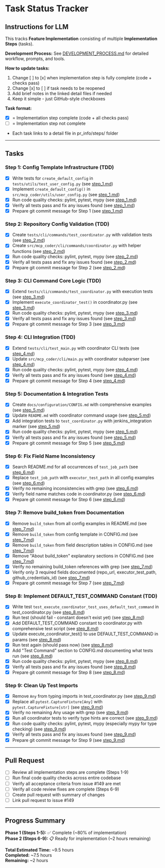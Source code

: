 # Task Status Tracker

## Instructions for LLM

This tracks **Feature Implementation** consisting of multiple **Implementation Steps** (tasks).

**Development Process:** See [DEVELOPMENT_PROCESS.md](./DEVELOPMENT_PROCESS.md) for detailed workflow, prompts, and tools.

**How to update tasks:**

1. Change [ ] to [x] when implementation step is fully complete (code + checks pass)
2. Change [x] to [ ] if task needs to be reopened
3. Add brief notes in the linked detail files if needed
4. Keep it simple - just GitHub-style checkboxes

**Task format:**

- [x] = Implementation step complete (code + all checks pass)
- [ ] = Implementation step not complete
- Each task links to a detail file in pr_info/steps/ folder

---

## Tasks

### Step 1: Config Template Infrastructure (TDD)

- [x] Write tests for `create_default_config` in `tests/utils/test_user_config.py` (see [step_1.md](steps/step_1.md))
- [x] Implement `create_default_config()` in `src/mcp_coder/utils/user_config.py` (see [step_1.md](steps/step_1.md))
- [x] Run code quality checks: pylint, pytest, mypy (see [step_1.md](steps/step_1.md))
- [x] Verify all tests pass and fix any issues found (see [step_1.md](steps/step_1.md))
- [x] Prepare git commit message for Step 1 (see [step_1.md](steps/step_1.md))

### Step 2: Repository Config Validation (TDD)

- [x] Create `tests/cli/commands/test_coordinator.py` with validation tests (see [step_2.md](steps/step_2.md))
- [x] Create `src/mcp_coder/cli/commands/coordinator.py` with helper functions (see [step_2.md](steps/step_2.md))
- [x] Run code quality checks: pylint, pytest, mypy (see [step_2.md](steps/step_2.md))
- [x] Verify all tests pass and fix any issues found (see [step_2.md](steps/step_2.md))
- [x] Prepare git commit message for Step 2 (see [step_2.md](steps/step_2.md))

### Step 3: CLI Command Core Logic (TDD)

- [x] Extend `tests/cli/commands/test_coordinator.py` with execution tests (see [step_3.md](steps/step_3.md))
- [x] Implement `execute_coordinator_test()` in coordinator.py (see [step_3.md](steps/step_3.md))
- [x] Run code quality checks: pylint, pytest, mypy (see [step_3.md](steps/step_3.md))
- [x] Verify all tests pass and fix any issues found (see [step_3.md](steps/step_3.md))
- [x] Prepare git commit message for Step 3 (see [step_3.md](steps/step_3.md))

### Step 4: CLI Integration (TDD)

- [x] Extend `tests/cli/test_main.py` with coordinator CLI tests (see [step_4.md](steps/step_4.md))
- [x] Update `src/mcp_coder/cli/main.py` with coordinator subparser (see [step_4.md](steps/step_4.md))
- [x] Run code quality checks: pylint, pytest, mypy (see [step_4.md](steps/step_4.md))
- [x] Verify all tests pass and fix any issues found (see [step_4.md](steps/step_4.md))
- [x] Prepare git commit message for Step 4 (see [step_4.md](steps/step_4.md))

### Step 5: Documentation & Integration Tests

- [x] Create `docs/configuration/CONFIG.md` with comprehensive examples (see [step_5.md](steps/step_5.md))
- [x] Update `README.md` with coordinator command usage (see [step_5.md](steps/step_5.md))
- [x] Add integration tests to `test_coordinator.py` with jenkins_integration marker (see [step_5.md](steps/step_5.md))
- [x] Run code quality checks: pylint, pytest, mypy (see [step_5.md](steps/step_5.md))
- [x] Verify all tests pass and fix any issues found (see [step_5.md](steps/step_5.md))
- [x] Prepare git commit message for Step 5 (see [step_5.md](steps/step_5.md))

### Step 6: Fix Field Name Inconsistency

- [x] Search README.md for all occurrences of `test_job_path` (see [step_6.md](steps/step_6.md))
- [x] Replace `test_job_path` with `executor_test_path` in all config examples (see [step_6.md](steps/step_6.md))
- [x] Verify no remaining inconsistencies with grep (see [step_6.md](steps/step_6.md))
- [x] Verify field name matches code in coordinator.py (see [step_6.md](steps/step_6.md))
- [x] Prepare git commit message for Step 6 (see [step_6.md](steps/step_6.md))

### Step 7: Remove build_token from Documentation

- [x] Remove `build_token` from all config examples in README.md (see [step_7.md](steps/step_7.md))
- [x] Remove `build_token` from config template in CONFIG.md (see [step_7.md](steps/step_7.md))
- [x] Remove `build_token` from field description tables in CONFIG.md (see [step_7.md](steps/step_7.md))
- [x] Remove "About build_token" explanatory sections in CONFIG.md (see [step_7.md](steps/step_7.md))
- [x] Verify no remaining build_token references with grep (see [step_7.md](steps/step_7.md))
- [x] Verify only 3 required fields documented (repo_url, executor_test_path, github_credentials_id) (see [step_7.md](steps/step_7.md))
- [x] Prepare git commit message for Step 7 (see [step_7.md](steps/step_7.md))

### Step 8: Implement DEFAULT_TEST_COMMAND Constant (TDD)

- [x] Write test `test_execute_coordinator_test_uses_default_test_command` in test_coordinator.py (see [step_8.md](steps/step_8.md))
- [x] Run test (should fail - constant doesn't exist yet) (see [step_8.md](steps/step_8.md))
- [x] Add DEFAULT_TEST_COMMAND constant to coordinator.py with comprehensive test script (see [step_8.md](steps/step_8.md))
- [x] Update execute_coordinator_test() to use DEFAULT_TEST_COMMAND in params (see [step_8.md](steps/step_8.md))
- [x] Run test again (should pass now) (see [step_8.md](steps/step_8.md))
- [x] Add "Test Command" section to CONFIG.md documenting what tests run (see [step_8.md](steps/step_8.md))
- [x] Run code quality checks: pylint, pytest, mypy (see [step_8.md](steps/step_8.md))
- [x] Verify all tests pass and fix any issues found (see [step_8.md](steps/step_8.md))
- [x] Prepare git commit message for Step 8 (see [step_8.md](steps/step_8.md))

### Step 9: Clean Up Test Imports

- [x] Remove `Any` from typing imports in test_coordinator.py (see [step_9.md](steps/step_9.md))
- [x] Replace all `pytest.CaptureFixture[Any]` with `pytest.CaptureFixture[str]` (see [step_9.md](steps/step_9.md))
- [x] Verify no remaining Any usage with grep (see [step_9.md](steps/step_9.md))
- [x] Run all coordinator tests to verify type hints are correct (see [step_9.md](steps/step_9.md))
- [x] Run code quality checks: pylint, pytest, mypy (especially mypy for type checking) (see [step_9.md](steps/step_9.md))
- [x] Verify all tests pass and fix any issues found (see [step_9.md](steps/step_9.md))
- [x] Prepare git commit message for Step 9 (see [step_9.md](steps/step_9.md))

---

## Pull Request

- [ ] Review all implementation steps are complete (Steps 1-9)
- [ ] Run final code quality checks across entire codebase
- [ ] Verify all acceptance criteria from issue #149 are met
- [ ] Verify all code review fixes are complete (Steps 6-9)
- [ ] Create pull request with summary of changes
- [ ] Link pull request to issue #149

---

## Progress Summary

**Phase 1 (Steps 1-5):** ✅ Complete (~80% of implementation)  
**Phase 2 (Steps 6-9):** 📋 Ready for implementation (~2 hours remaining)

**Total Estimated Time:** ~9.5 hours  
**Completed:** ~7.5 hours  
**Remaining:** ~2 hours
